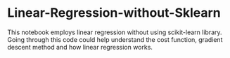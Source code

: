 # Linear-Regression-without-Sklearn
This notebook employs linear regression without using scikit-learn library. Going through this code could help understand the cost function, gradient descent method and how linear regression works.
